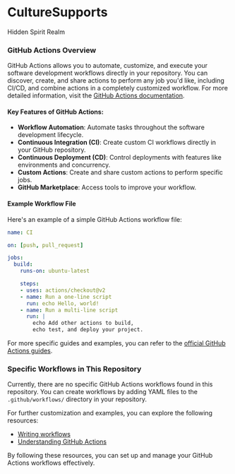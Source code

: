 # CultureSupports
Hidden Spirit Realm




### GitHub Actions Overview

GitHub Actions allows you to automate, customize, and execute your software development workflows directly in your repository. You can discover, create, and share actions to perform any job you'd like, including CI/CD, and combine actions in a completely customized workflow. For more detailed information, visit the [GitHub Actions documentation](https://docs.github.com/en/actions).

#### Key Features of GitHub Actions:
- **Workflow Automation**: Automate tasks throughout the software development lifecycle.
- **Continuous Integration (CI)**: Create custom CI workflows directly in your GitHub repository.
- **Continuous Deployment (CD)**: Control deployments with features like environments and concurrency.
- **Custom Actions**: Create and share custom actions to perform specific jobs.
- **GitHub Marketplace**: Access tools to improve your workflow.

#### Example Workflow File
Here's an example of a simple GitHub Actions workflow file:

```yaml
name: CI

on: [push, pull_request]

jobs:
  build:
    runs-on: ubuntu-latest

    steps:
    - uses: actions/checkout@v2
    - name: Run a one-line script
      run: echo Hello, world!
    - name: Run a multi-line script
      run: |
        echo Add other actions to build,
        echo test, and deploy your project.
```

For more specific guides and examples, you can refer to the [official GitHub Actions guides](https://docs.github.com/en/actions/guides).

### Specific Workflows in This Repository

Currently, there are no specific GitHub Actions workflows found in this repository. You can create workflows by adding YAML files to the `.github/workflows/` directory in your repository.

For further customization and examples, you can explore the following resources:
- [Writing workflows](https://docs.github.com/en/actions/writing-workflows)
- [Understanding GitHub Actions](https://docs.github.com/en/actions/about-github-actions/understanding-github-actions)

By following these resources, you can set up and manage your GitHub Actions workflows effectively.
